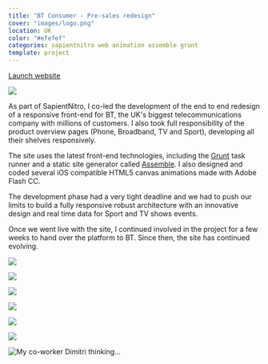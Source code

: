 ```yaml
---
title: "BT Consumer - Pre-sales redesign"
cover: "images/logo.png"
location: UK
color: "#efefef"
categories: sapientnitro web animation assemble grunt
template: project
---
```


<p class="align-center">
<a class="btn" role="button" href="http://productsandservices.bt.com" target="_blank">Launch website</a>
</p>

![](/work/bt/images/0.jpg)

As part of SapientNitro, I co-led the development of the end to end redesign of a responsive front-end for BT, the UK's biggest telecommunications company with millions of customers. I also took full responsibility of the product overview pages (Phone, Broadband, TV and Sport), developing all their shelves responsively.

The site uses the latest front-end technologies, including the [Grunt](https://gruntjs.com/) task runner and a static site generator called [Assemble](http://assemble.io/). I also designed and coded several iOS compatible HTML5 canvas animations made with Adobe Flash CC.

The development phase had a very tight deadline and we had to push our limits to build a fully responsive robust architecture with an innovative design and real time data for Sport and TV shows events.

Once we went live with the site, I continued involved in the project for a few weeks to hand over the platform to BT. Since then, the site has continued evolving.

![](/work/bt/images/1.jpg)

![](/work/bt/images/2.jpg)

![](/work/bt/images/3.jpg)

![](/work/bt/images/4.jpg)

![](/work/bt/images/5.jpg)

![](/work/bt/images/6.jpg)

![](/work/bt/images/dimitri-bt.jpg "My co-worker Dimitri thinking...")
